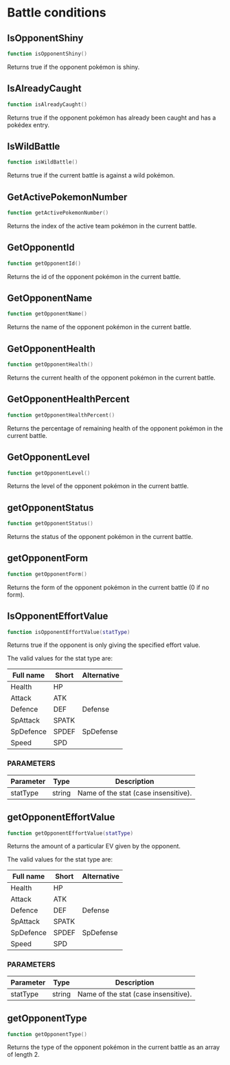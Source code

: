 # Battle conditions

## IsOpponentShiny

```lua
function isOpponentShiny()
```

Returns true if the opponent pokémon is shiny.

## IsAlreadyCaught

```lua
function isAlreadyCaught()
```

Returns true if the opponent pokémon has already been caught and has a pokédex entry.

## IsWildBattle

```lua
function isWildBattle()
```

Returns true if the current battle is against a wild pokémon.

## GetActivePokemonNumber

```lua
function getActivePokemonNumber()
```

Returns the index of the active team pokémon in the current battle.

## GetOpponentId

```lua
function getOpponentId()
```

Returns the id of the opponent pokémon in the current battle.

## GetOpponentName

```lua
function getOpponentName()
```

Returns the name of the opponent pokémon in the current battle.

## GetOpponentHealth

```lua
function getOpponentHealth()
```

Returns the current health of the opponent pokémon in the current battle.

## GetOpponentHealthPercent

```lua
function getOpponentHealthPercent()
```

Returns the percentage of remaining health of the opponent pokémon in the current battle.

## GetOpponentLevel

```lua
function getOpponentLevel()
```

Returns the level of the opponent pokémon in the current battle.

## getOpponentStatus

```lua
function getOpponentStatus()
```

Returns the status of the opponent pokémon in the current battle.

## getOpponentForm

```lua
function getOpponentForm()
```

Returns the form of the opponent pokémon in the current battle (0 if no form).

## IsOpponentEffortValue

```lua
function isOpponentEffortValue(statType)
```

Returns true if the opponent is only giving the specified effort value.

The valid values for the stat type are:

Full name | Short  | Alternative
--------- | ------ | -----------
Health    | HP     |
Attack    | ATK    |
Defence   | DEF    | Defense
SpAttack  | SPATK  |
SpDefence | SPDEF  | SpDefense
Speed     | SPD    |

### PARAMETERS

Parameter | Type   | Description
--------- | ------ | -----------
statType  | string | Name of the stat (case insensitive).

## getOpponentEffortValue

```lua
function getOpponentEffortValue(statType)
```

Returns the amount of a particular EV given by the opponent.

The valid values for the stat type are:

Full name | Short  | Alternative
--------- | ------ | -----------
Health    | HP     |
Attack    | ATK    |
Defence   | DEF    | Defense
SpAttack  | SPATK  |
SpDefence | SPDEF  | SpDefense
Speed     | SPD    |

### PARAMETERS

Parameter | Type   | Description
--------- | ------ | -----------
statType  | string | Name of the stat (case insensitive).

## getOpponentType

```lua
function getOpponentType()
```

Returns the type of the opponent pokémon in the current battle as an array of length 2.
